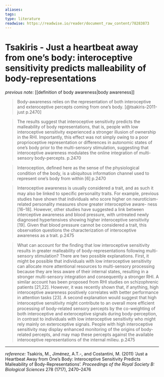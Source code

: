 ```yaml
---
aliases: 
tags: 
type: literature
readwise: https://readwise.io/reader/document_raw_content/78283873
---
```


# Tsakiris - Just a heartbeat away from one’s body: interoceptive sensitivity predicts malleability of body-representations

_previous note:_ [[definition of body awareness|body awareness]]

> Body-awareness relies on the representation of both interoceptive and exteroceptive percepts coming from one’s body. [@tsakiris-2011-just p.2470]

> The results suggest that interoceptive sensitivity predicts the malleability of body representations, that is, people with low interoceptive sensitivity experienced a stronger illusion of ownership in the RHI. Importantly, this effect was not simply owing to a poor proprioceptive representation or differences in autonomic states of one’s body prior to the multi-sensory stimulation, suggesting that interoceptive awareness modulates the online integration of multi-sensory body-percepts. p.2470


> Interoception, deﬁned here as the sense of the physiological condition of the body, is a ubiquitous information channel used to represent one’s body from within [6] p.2470


> Interoceptive awareness is usually considered a trait, and as such it may also be linked to speciﬁc personality traits. For example, previous studies have shown that individuals who score higher on neuroticism-related personality measures show greater interoceptive aware- ness [16–18]. However, other studies have suggested a link between interceptive awareness and blood pressure, with untreated newly diagnosed hypertensives showing higher interoceptive sensitivity [19]. Given that blood pressure cannot be considered a trait, this observation questions the characterization of interoceptive awareness as a trait. p.2475


> What can account for the ﬁnding that low interoceptive sensitivity results in greater malleability of body-representations following multi-sensory stimulation? There are two possible explanations. First, it might be possible that individuals with low interoceptive sensitivity can allocate more attentional resources to multi-sensory processing because they are less aware of their internal states, resulting in a stronger multi-sensory integration and consequently a stronger RHI. A similar account has been proposed from RHI studies on schizophrenic patients [21,22]. However, it was recently shown that, if anything, high interoceptive awareness positively correlates with better performance in attention tasks [23]. A second explanation would suggest that high interoceptive sensitivity might contribute to an overall more efﬁcient processing of body-related sensory percepts by the co-weighting of both interoceptive and exteroceptive signals during body-perception, in contrast to individuals with low interoceptive sensitivity who might rely mainly on exteroceptive signals. People with high interoceptive sensitivity may display enhanced monitoring of the origins of body-related percepts, and may map these percepts against the available interoceptive representations of the internal milieu. p.2475

---
_reference:_ Tsakiris, M., Jiménez, A.T.-, and Costantini, M. (2011) ‘Just a Heartbeat Away from One’s Body: Interoceptive Sensitivity Predicts Malleability of Body-Representations’. _Proceedings of the Royal Society B: Biological Sciences_ 278 (1717), 2470–2476